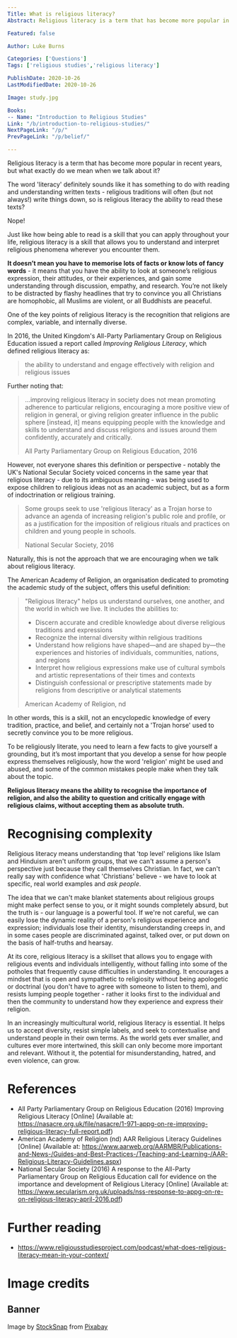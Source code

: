 ```yaml
---
Title: What is religious literacy?
Abstract: Religious literacy is a term that has become more popular in recent years, but what exactly do we mean when we talk about it?

Featured: false

Author: Luke Burns

Categories: ['Questions']
Tags: ['religious studies','religious literacy']

PublishDate: 2020-10-26
LastModifiedDate: 2020-10-26

Image: study.jpg

Books:
-- Name: "Introduction to Religious Studies"
Link: "/b/introduction-to-religious-studies/"
NextPageLink: "/p/"
PrevPageLink: "/p/belief/"

---
```

Religious literacy is a term that has become more popular in recent years, but what exactly do we mean when we talk about it?

The word 'literacy' definitely sounds like it has something to do with reading and understanding written texts - religious traditions will often (but not always!) write things down, so is religious literacy the ability to read these texts?

Nope!

Just like how being able to read is a skill that you can apply throughout your life, religious literacy is a skill that allows you to understand and interpret religious phenomena wherever you encounter them.

**It doesn’t mean you have to memorise lots of facts or know lots of fancy words** - it means that you have the ability to look at someone’s religious expression, their attitudes, or their experiences, and gain some understanding through discussion, empathy, and research. You’re not likely to be distracted by flashy headlines that try to convince you all Christians are homophobic, all Muslims are violent, or all Buddhists are peaceful.

One of the key points of religious literacy is the recognition that religions are complex, variable, and internally diverse.

In 2016, the United Kingdom's All-Party Parliamentary Group on Religious Education issued a report called *Improving Religious Literacy*, which defined religious literacy as:

>the ability to understand and engage effectively with religion and religious issues

Further noting that:

>...improving religious literacy in society does not mean promoting adherence to particular religions, encouraging a more positive view of religion in general, or giving religion greater influence in the public sphere [instead, it] means equipping people with the knowledge and skills to understand and discuss religions and issues around them confidently, accurately and critically.
>
>All Party Parliamentary Group on Religious Education, 2016

However, not everyone shares this definition or perspective - notably the UK's National Secular Society voiced concerns in the same year that religious literacy - due to its ambiguous meaning - was being used to expose children to religious ideas not as an academic subject, but as a form of indoctrination or religious training.

>Some groups seek to use 'religious literacy' as a Trojan horse to advance an agenda of increasing religion's public role and profile, or as a justification for the imposition of religious rituals and practices on children and young people in schools.
>
>National Secular Society, 2016

Naturally, this is not the approach that we are encouraging when we talk about religious literacy.

The American Academy of Religion, an organisation dedicated to promoting the academic study of the subject, offers this useful definition:

>"Religious literacy" helps us understand ourselves, one another, and the world in which we live. It includes the abilities to:
>
>* Discern accurate and credible knowledge about diverse religious traditions and expressions
>* Recognize the internal diversity within religious traditions
>* Understand how religions have shaped—and are shaped by—the experiences and histories of individuals, communities, nations, and regions
>* Interpret how religious expressions make use of cultural symbols and artistic representations of their times and contexts
>* Distinguish confessional or prescriptive statements made by religions from descriptive or analytical statements
>
>American Academy of Religion, nd

In other words, this is a skill, not an encyclopedic knowledge of every tradition, practice, and belief, and certainly not a 'Trojan horse' used to secretly convince you to be more religious.

To be religiously literate, you need to learn a few facts to give yourself a grounding, but it’s most important that you develop a sense for how people express themselves religiously, how the word 'religion' might be used and abused, and some of the common mistakes people make when they talk about the topic.

**Religious literacy means the ability to recognise the importance of religion, and also the ability to question and critically engage with religious claims, without accepting them as absolute truth.**

# Recognising complexity
Religious literacy means understanding that 'top level' religions like Islam and Hinduism aren't uniform groups, that we can't assume a person's perspective just because they call themselves Christian. In fact, we can't really say with confidence what 'Christians' believe - we have to look at specific, real world examples and *ask people*.

The idea that we can't make blanket statements about religious groups might make perfect sense to you, or it might sounds completely absurd, but the truth is - our language is a powerful tool. If we're not careful, we can easily lose the dynamic reality of a person's religious experience and expression; individuals lose their identity, misunderstanding creeps in, and in some cases people are discriminated against, talked over, or put down on the basis of half-truths and hearsay.

At its core, religious literacy is a skillset that allows you to engage with religious events and individuals intelligently, without falling into some of the potholes that frequently cause difficulties in understanding. It encourages a mindset that is open and sympathetic to religiosity without being apologetic or doctrinal (you don't have to agree with someone to listen to them), and resists lumping people together - rather it looks first to the individual and then the community to understand how they experience and express their religion.

In an increasingly multicultural world, religious literacy is essential. It helps us to accept diversity, resist simple labels, and seek to contextualise and understand people in their own terms. As the world gets ever smaller, and cultures ever more intertwined, this skill can only become more important and relevant. Without it, the potential for misunderstanding, hatred, and even violence, can grow.

# References
* All Party Parliamentary Group on Religious Education (2016) Improving Religious Literacy [Online] (Available at: https://nasacre.org.uk/file/nasacre/1-971-appg-on-re-improving-religious-literacy-full-report.pdf)
* American Academy of Religion (nd) AAR Religious Literacy Guidelines [Online] (Available at: https://www.aarweb.org/AARMBR/Publications-and-News-/Guides-and-Best-Practices-/Teaching-and-Learning-/AAR-Religious-Literacy-Guidelines.aspx)
* National Secular Society (2016) A response to the All-Party Parliamentary Group on Religious Education call for evidence on the importance and development of Religious Literacy [Online] (Available at: https://www.secularism.org.uk/uploads/nss-response-to-appg-on-re-on-religious-literacy-april-2016.pdf)

# Further reading
* https://www.religiousstudiesproject.com/podcast/what-does-religious-literacy-mean-in-your-context/

# Image credits
## Banner
Image by <a href="https://pixabay.com/users/stocksnap-894430/?utm_source=link-attribution&amp;utm_medium=referral&amp;utm_campaign=image&amp;utm_content=2557396">StockSnap</a> from <a href="https://pixabay.com/?utm_source=link-attribution&amp;utm_medium=referral&amp;utm_campaign=image&amp;utm_content=2557396">Pixabay</a>